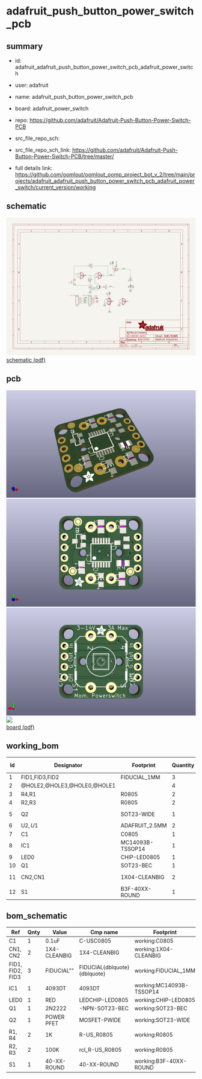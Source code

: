 # adafruit_push_button_power_switch_pcb
 
## summary 
* id: adafruit_adafruit_push_button_power_switch_pcb_adafruit_power_switch
* user: adafruit
* name: adafruit_push_button_power_switch_pcb
* board: adafruit_power_switch
* repo: https://github.com/adafruit/Adafruit-Push-Button-Power-Switch-PCB



* src_file_repo_sch: 
* src_file_repo_sch_link: https://github.com/adafruit/Adafruit-Push-Button-Power-Switch-PCB/tree/master/
* full details link: https://github.com/oomlout/oomlout_oomp_project_bot_v_2/tree/main/projects/adafruit_adafruit_push_button_power_switch_pcb_adafruit_power_switch/current_version/working  

## schematic  
![](working_schematic_600.png)  
[schematic (pdf)](working_schematic.pdf) 






















## pcb  
![](working_3d_600.png) 
![](working_3d_front_600.png)  
![](working_3d_back_600.png)  
![](working_600.png)  
[board (pdf)](working.pdf)  

## working_bom
| Id | Designator | Footprint | Quantity | Designation | Supplier and ref |  | None | 
| --- | --- | --- | --- | --- | --- | --- | --- | 
| 1 | FID1,FID3,FID2 | FIDUCIAL_1MM | 3 | FIDUCIAL" |  |  | [''] | 
| 2 | @HOLE2,@HOLE3,@HOLE0,@HOLE1 |  | 4 |  |  |  | [''] | 
| 3 | R4,R1 | R0805 | 2 | 1K |  |  | [''] | 
| 4 | R2,R3 | R0805 | 2 | 100K |  |  | [''] | 
| 5 | Q2 | SOT23-WIDE | 1 | POWER PFET |  |  | [''] | 
| 6 | U$2,U$1 | ADAFRUIT_2.5MM | 2 |  |  |  | [''] | 
| 7 | C1 | C0805 | 1 | 0.1uF |  |  | [''] | 
| 8 | IC1 | MC14093B-TSSOP14 | 1 | 4093DT |  |  | [''] | 
| 9 | LED0 | CHIP-LED0805 | 1 | RED |  |  | [''] | 
| 10 | Q1 | SOT23-BEC | 1 | 2N2222 |  |  | [''] | 
| 11 | CN2,CN1 | 1X04-CLEANBIG | 2 | 1X4-CLEANBIG |  |  | [''] | 
| 12 | S1 | B3F-40XX-ROUND | 1 |  |  |  | [''] | 


## bom_schematic
| Ref | Qnty | Value | Cmp name | Footprint | Description | Vendor | DNP | 
| --- | --- | --- | --- | --- | --- | --- | --- | 
| C1 | 1 | 0.1uF | C-USC0805 | working:C0805 |  |  |  | 
| CN1, CN2 | 2 | 1X4-CLEANBIG | 1X4-CLEANBIG | working:1X04-CLEANBIG |  |  |  | 
| FID1, FID2, FID3 | 3 | FIDUCIAL"" | FIDUCIAL{dblquote}{dblquote} | working:FIDUCIAL_1MM |  |  |  | 
| IC1 | 1 | 4093DT | 4093DT | working:MC14093B-TSSOP14 |  |  |  | 
| LED0 | 1 | RED | LEDCHIP-LED0805 | working:CHIP-LED0805 |  |  |  | 
| Q1 | 1 | 2N2222 | -NPN-SOT23-BEC | working:SOT23-BEC |  |  |  | 
| Q2 | 1 | POWER PFET | MOSFET-PWIDE | working:SOT23-WIDE |  |  |  | 
| R1, R4 | 2 | 1K | R-US_R0805 | working:R0805 |  |  |  | 
| R2, R3 | 2 | 100K | rcl_R-US_R0805 | working:R0805 |  |  |  | 
| S1 | 1 | 40-XX-ROUND | 40-XX-ROUND | working:B3F-40XX-ROUND |  |  |  | 




